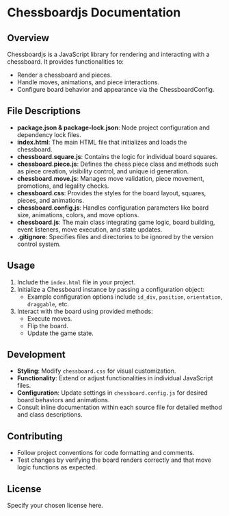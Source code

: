 # Chessboardjs Documentation

## Overview
Chessboardjs is a JavaScript library for rendering and interacting with a chessboard. It provides functionalities to:
- Render a chessboard and pieces.
- Handle moves, animations, and piece interactions.
- Configure board behavior and appearance via the ChessboardConfig.

## File Descriptions
- **package.json & package-lock.json**: Node project configuration and dependency lock files.
- **index.html**: The main HTML file that initializes and loads the chessboard.
- **chessboard.square.js**: Contains the logic for individual board squares.
- **chessboard.piece.js**: Defines the chess piece class and methods such as piece creation, visibility control, and unique id generation.
- **chessboard.move.js**: Manages move validation, piece movement, promotions, and legality checks.
- **chessboard.css**: Provides the styles for the board layout, squares, pieces, and animations.
- **chessboard.config.js**: Handles configuration parameters like board size, animations, colors, and move options.
- **chessboard.js**: The main class integrating game logic, board building, event listeners, move execution, and state updates.
- **.gitignore**: Specifies files and directories to be ignored by the version control system.

## Usage
1. Include the `index.html` file in your project.
2. Initialize a Chessboard instance by passing a configuration object:
   - Example configuration options include `id_div`, `position`, `orientation`, `draggable`, etc.
3. Interact with the board using provided methods:
   - Execute moves.
   - Flip the board.
   - Update the game state.

## Development
- **Styling**: Modify `chessboard.css` for visual customization.
- **Functionality**: Extend or adjust functionalities in individual JavaScript files.
- **Configuration**: Update settings in `chessboard.config.js` for desired board behaviors and animations.
- Consult inline documentation within each source file for detailed method and class descriptions.

## Contributing
- Follow project conventions for code formatting and comments.
- Test changes by verifying the board renders correctly and that move logic functions as expected.

## License
Specify your chosen license here.
